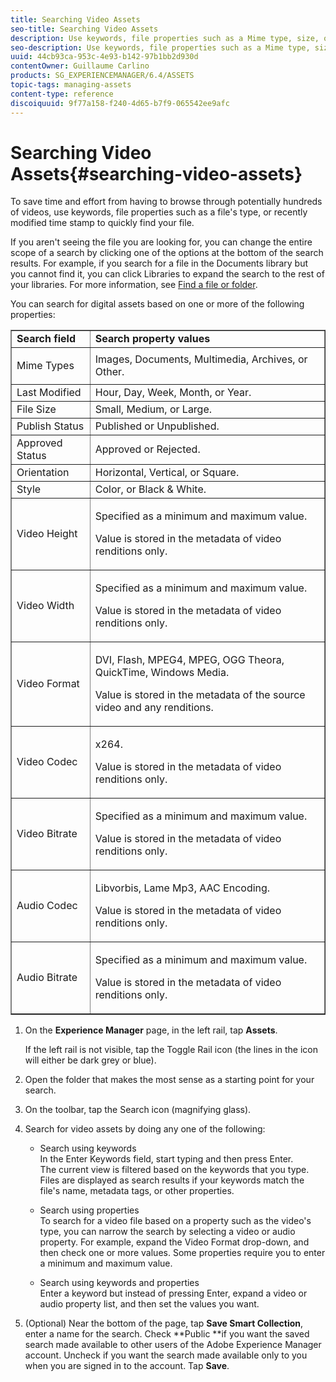 ```yaml
---
title: Searching Video Assets
seo-title: Searching Video Assets
description: Use keywords, file properties such as a Mime type, size, or recently modified time stamp to quickly find your file in AEM Assets.
seo-description: Use keywords, file properties such as a Mime type, size, or recently modified time stamp to quickly find your file in AEM Assets.
uuid: 44cb93ca-953c-4e93-b142-97b1bb2d930d
contentOwner: Guillaume Carlino
products: SG_EXPERIENCEMANAGER/6.4/ASSETS
topic-tags: managing-assets
content-type: reference
discoiquuid: 9f77a158-f240-4d65-b7f9-065542ee9afc
---
```


# Searching Video Assets{#searching-video-assets}

To save time and effort from having to browse through potentially hundreds of videos, use keywords, file properties such as a file's type, or recently modified time stamp to quickly find your file.

If you aren't seeing the file you are looking for, you can change the entire scope of a search by clicking one of the options at the bottom of the search results. For example, if you search for a file in the Documents library but you cannot find it, you can click Libraries to expand the search to the rest of your libraries. For more information, see [Find a file or folder](http://windows.microsoft.com/en-us/windows7/find-a-file-or-folder).

You can search for digital assets based on one or more of the following properties:

<table border="1" cellpadding="1" cellspacing="0" width="100%"> 
 <tbody>
  <tr>
   <td><strong>Search field</strong></td> 
   <td><strong>Search property values</strong></td> 
  </tr>
  <tr>
   <td><p>Mime Types</p> </td> 
   <td>Images, Documents, Multimedia, Archives, or Other.</td> 
  </tr>
  <tr>
   <td>Last Modified</td> 
   <td>Hour, Day, Week, Month, or Year.</td> 
  </tr>
  <tr>
   <td>File Size</td> 
   <td>Small, Medium, or Large.</td> 
  </tr>
  <tr>
   <td>Publish Status</td> 
   <td>Published or Unpublished.</td> 
  </tr>
  <tr>
   <td>Approved Status</td> 
   <td>Approved or Rejected.</td> 
  </tr>
  <tr>
   <td>Orientation</td> 
   <td>Horizontal, Vertical, or Square.</td> 
  </tr>
  <tr>
   <td>Style</td> 
   <td>Color, or Black &amp; White.</td> 
  </tr>
  <tr>
   <td>Video Height</td> 
   <td><p>Specified as a minimum and maximum value.</p> <p>Value is stored in the metadata of video renditions only.</p> </td> 
  </tr>
  <tr>
   <td>Video Width</td> 
   <td><p>Specified as a minimum and maximum value.</p> <p>Value is stored in the metadata of video renditions only.</p> </td> 
  </tr>
  <tr>
   <td>Video Format</td> 
   <td><p>DVI, Flash, MPEG4, MPEG, OGG Theora, QuickTime, Windows Media.</p> <p>Value is stored in the metadata of the source video and any renditions.</p> </td> 
  </tr>
  <tr>
   <td>Video Codec</td> 
   <td><p>x264.</p> <p>Value is stored in the metadata of video renditions only.</p> </td> 
  </tr>
  <tr>
   <td>Video Bitrate</td> 
   <td><p>Specified as a minimum and maximum value.</p> <p>Value is stored in the metadata of video renditions only.</p> </td> 
  </tr>
  <tr>
   <td>Audio Codec</td> 
   <td><p>Libvorbis, Lame Mp3, AAC Encoding.</p> <p>Value is stored in the metadata of video renditions only.</p> </td> 
  </tr>
  <tr>
   <td>Audio Bitrate</td> 
   <td><p>Specified as a minimum and maximum value.</p> <p>Value is stored in the metadata of video renditions only.</p> </td> 
  </tr>
 </tbody>
</table>

1. On the **Experience Manager** page, in the left rail, tap **Assets**.

   If the left rail is not visible, tap the Toggle Rail icon (the lines in the icon will either be dark grey or blue).

1. Open the folder that makes the most sense as a starting point for your search.
1. On the toolbar, tap the Search icon (magnifying glass).
1. Search for video assets by doing any one of the following:

    * Search using keywords  
      In the Enter Keywords field, start typing and then press Enter.  
      The current view is filtered based on the keywords that you type. Files are displayed as search results if your keywords match the file's name, metadata tags, or other properties.
    
    * Search using properties  
      To search for a video file based on a property such as the video's type, you can narrow the search by selecting a video or audio property. For example, expand the Video Format drop-down, and then check one or more values. Some properties require you to enter a minimum and maximum value.  
    
    * Search using keywords and properties  
      Enter a keyword but instead of pressing Enter, expand a video or audio property list, and then set the values you want.

1. (Optional) Near the bottom of the page, tap **Save Smart Collection**, enter a name for the search. Check **Public **if you want the saved search made available to other users of the Adobe Experience Manager account. Uncheck if you want the search made available only to you when you are signed in to the account. Tap **Save**.

